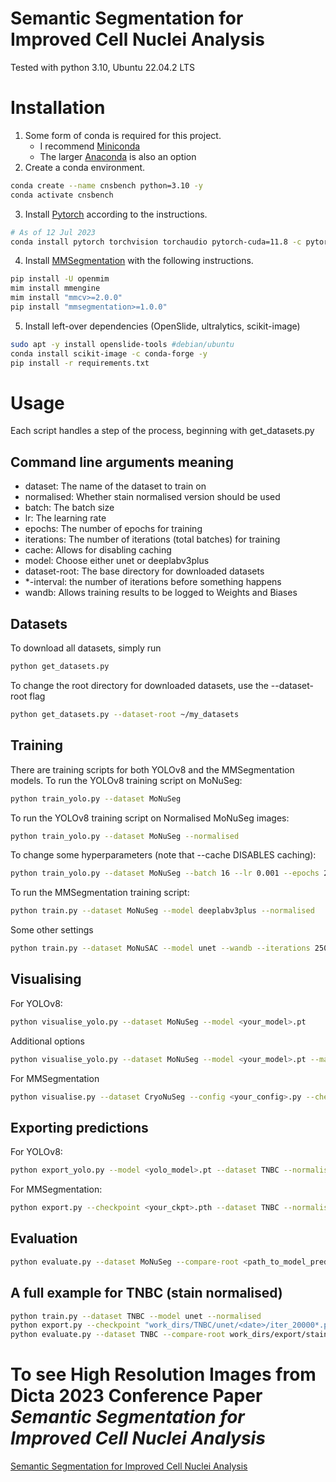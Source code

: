 # Semantic Segmentation for Improved Cell Nuclei Analysis

Tested with python 3.10, Ubuntu 22.04.2 LTS

# Installation
1. Some form of conda is required for this project.
    - I recommend [Miniconda](https://docs.conda.io/en/latest/miniconda.html)
    - The larger [Anaconda](https://www.anaconda.com/download) is also an option
2. Create a conda environment.
```bash
conda create --name cnsbench python=3.10 -y
conda activate cnsbench
```
3. Install [Pytorch](https://pytorch.org/get-started/locally/) according to the instructions.
```bash
# As of 12 Jul 2023
conda install pytorch torchvision torchaudio pytorch-cuda=11.8 -c pytorch -c nvidia -y
```
4. Install [MMSegmentation](https://github.com/open-mmlab/mmsegmentation/blob/main/docs/en/get_started.md#customize-installation) with the following instructions.
```bash
pip install -U openmim
mim install mmengine
mim install "mmcv>=2.0.0"
pip install "mmsegmentation>=1.0.0"
```

5. Install left-over dependencies (OpenSlide, ultralytics, scikit-image)
```bash
sudo apt -y install openslide-tools #debian/ubuntu
conda install scikit-image -c conda-forge -y
pip install -r requirements.txt
```

# Usage
Each script handles a step of the process, beginning with get_datasets.py

## Command line arguments meaning
- dataset: The name of the dataset to train on
- normalised: Whether stain normalised version should be used
- batch: The batch size
- lr: The learning rate
- epochs: The number of epochs for training
- iterations: The number of iterations (total batches) for training
- cache: Allows for disabling caching
- model: Choose either unet or deeplabv3plus
- dataset-root: The base directory for downloaded datasets
- *-interval: the number of iterations before something happens
- wandb: Allows training results to be logged to Weights and Biases

## Datasets
To download all datasets, simply run
```bash
python get_datasets.py
```
To change the root directory for downloaded datasets, use the --dataset-root flag
```bash
python get_datasets.py --dataset-root ~/my_datasets 
```

## Training

There are training scripts for both YOLOv8 and the MMSegmentation models.
To run the YOLOv8 training script on MoNuSeg:
```bash
python train_yolo.py --dataset MoNuSeg
```
To run the YOLOv8 training script on Normalised MoNuSeg images:
```bash
python train_yolo.py --dataset MoNuSeg --normalised
```
To change some hyperparameters (note that --cache DISABLES caching):
```bash
python train_yolo.py --dataset MoNuSeg --batch 16 --lr 0.001 --epochs 200 --cache
```
  
To run the MMSegmentation training script:
```bash
python train.py --dataset MoNuSeg --model deeplabv3plus --normalised
```
Some other settings
```bash
python train.py --dataset MoNuSAC --model unet --wandb --iterations 25000 --val-interval 10000 --log-interval 10 --checkpoint-interval 5000
```

## Visualising
For YOLOv8:
```bash
python visualise_yolo.py --dataset MoNuSeg --model <your_model>.pt
```
Additional options
```bash
python visualise_yolo.py --dataset MoNuSeg --model <your_model>.pt --max-det 1000 --normalised --binary --outline
```
  
For MMSegmentation
```bash
python visualise.py --dataset CryoNuSeg --config <your_config>.py --checkpoint <your ckpt>.pth --binary --outline --normalised
```

## Exporting predictions
For YOLOv8:
```bash
python export_yolo.py --model <yolo_model>.pt --dataset TNBC --normalised
```
For MMSegmentation:
```bash
python export.py --checkpoint <your_ckpt>.pth --dataset TNBC --normalised
```

## Evaluation
```bash
python evaluate.py --dataset MoNuSeg --compare-root <path_to_model_predictions>
```

## A full example for TNBC (stain normalised)
```bash
python train.py --dataset TNBC --model unet --normalised
python export.py --checkpoint "work_dirs/TNBC/unet/<date>/iter_20000*.pth" --dataset TNBC --normalised
python evaluate.py --dataset TNBC --compare-root work_dirs/export/stainnorm/TNBC/unet
```

# To see High Resolution Images from Dicta 2023 Conference Paper *Semantic Segmentation for Improved Cell Nuclei Analysis*
[Semantic Segmentation for Improved Cell Nuclei Analysis](/../images/images/dicta_figures.md)